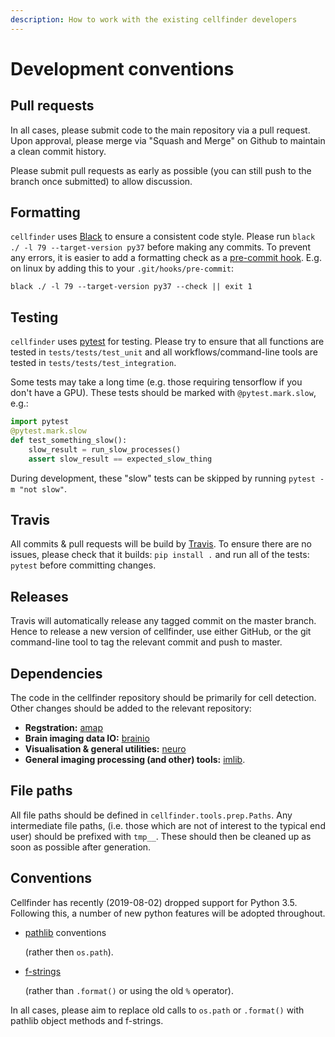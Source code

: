 ```yaml
---
description: How to work with the existing cellfinder developers
---
```


# Development conventions

## Pull requests

In all cases, please submit code to the main repository via a pull request. Upon approval, please merge via "Squash and Merge" on Github to maintain a clean commit history.

Please submit pull requests as early as possible \(you can still push to the branch once submitted\) to allow discussion.

## Formatting

`cellfinder` uses [Black](https://github.com/python/black) to ensure a consistent code style. Please run `black ./ -l 79 --target-version py37` before making any commits. To prevent any errors, it is easier to add a formatting check as a [pre-commit hook](https://www.atlassian.com/git/tutorials/git-hooks). E.g. on linux by adding this to your `.git/hooks/pre-commit`:

```text
black ./ -l 79 --target-version py37 --check || exit 1
```

## Testing

`cellfinder` uses [pytest](https://docs.pytest.org/en/latest/) for testing. Please try to ensure that all functions are tested in `tests/tests/test_unit` and all workflows/command-line tools are tested in `tests/tests/test_integration`.

Some tests may take a long time \(e.g. those requiring tensorflow if you don't have a GPU\). These tests should be marked with `@pytest.mark.slow`, e.g.:

```python
import pytest
@pytest.mark.slow
def test_something_slow():
    slow_result = run_slow_processes()
    assert slow_result == expected_slow_thing
```

During development, these "slow" tests can be skipped by running `pytest -m "not slow"`.

## Travis

All commits & pull requests will be build by [Travis](https://travis-ci.com). To ensure there are no issues, please check that it builds: `pip install .` and run all of the tests: `pytest` before committing changes.

## Releases

Travis will automatically release any tagged commit on the master branch. Hence to release a new version of cellfinder, use either GitHub, or the git command-line tool to tag the relevant commit and push to master.

## Dependencies

The code in the cellfinder repository should be primarily for cell detection. Other changes should be added to the relevant repository:

* **Regstration:** [amap](https://github.com/sainsburywellcomecentre/amap-python)
* **Brain imaging data IO:** [brainio](https://github.com/adamltyson/brainio)
* **Visualisation & general utilities:** [neuro](https://github.com/sainsburywellcomecentre/neuro) 
* **General imaging processing \(and other\) tools:**  [imlib](https://github.com/adamltyson/imlib).

## File paths

All file paths should be defined in `cellfinder.tools.prep.Paths`. Any intermediate file paths, \(i.e. those which are not of interest to the typical end user\) should be prefixed with `tmp__`. These should then be cleaned up as soon as possible after generation.

## Conventions

Cellfinder has recently \(2019-08-02\) dropped support for Python 3.5. Following this, a number of new python features will be adopted throughout.

* [pathlib](https://realpython.com/python-pathlib/) conventions 

  \(rather then `os.path`\).

* [f-strings](https://realpython.com/python-f-strings/) 

  \(rather than `.format()` or using the old `%` operator\). 

In all cases, please aim to replace old calls to `os.path` or `.format()` with pathlib object methods and f-strings.

